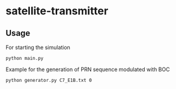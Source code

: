 # satellite-transmitter

## Usage
For starting the simulation
```
python main.py
```

Example for the generation of PRN sequence modulated with BOC

```
python generator.py C7_E1B.txt 0
```
